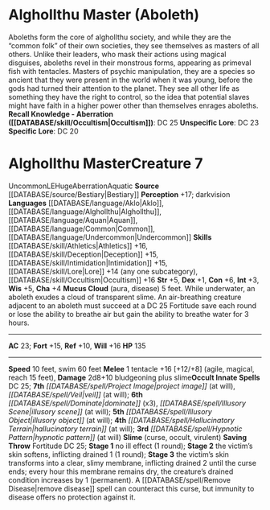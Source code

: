 ﻿---
ac: '23'
alignment: LE
charisma: '+4'
constitution: '+6'
creature_ability:
- Mucus Cloud
- Slime
creature_family: '[[DATABASE/monsterfamily/Alghollthu|Alghollthu]]'
dexterity: '+1'
fortitude: '+15'
hp: '135'
id: '2'
intelligence: '+3'
land_speed: '10'
language:
- '[[DATABASE/language/Aklo|Aklo]]'
- '[[DATABASE/language/Alghollthu|Alghollthu]]'
- '[[DATABASE/language/Aquan|Aquan]]'
- '[[DATABASE/language/Common|Common]]'
- '[[DATABASE/language/Undercommon|Undercommon]]'
level: '7'
max_speed: '60'
name: Alghollthu Master
perception: '+17'
rarity: Uncommon
reflex: '+10'
sense:
- darkvision
size: Huge
skill:
- '[[DATABASE/skill/Athletics|Athletics]] +16'
- '[[DATABASE/skill/Deception|Deception]] +15'
- '[[DATABASE/skill/Intimidation|Intimidation]] +15'
- '[[DATABASE/skill/Lore|Lore]] +14'
- '[[DATABASE/skill/Occultism|Occultism]] +16'
source: '[[DATABASE/source/Bestiary|Bestiary]]'
speed:
- 10 feet
- swim 60 feet
spell:
- '[[DATABASE/spell/Dominate|Dominate]]'
- '[[DATABASE/spell/Hallucinatory Terrain|Hallucinatory Terrain]]'
- '[[DATABASE/spell/Hypnotic Pattern|Hypnotic Pattern]]'
- '[[DATABASE/spell/Illusory Object|Illusory Object]]'
- '[[DATABASE/spell/Illusory Scene|Illusory Scene]]'
- '[[DATABASE/spell/Project Image|Project Image]]'
- '[[DATABASE/spell/Veil|Veil]]'
strength: '+5'
strength_req: '5'
strongest_save:
- Will
swim_speed: '60'
trait:
- '[[DATABASE/trait/Aberration|Aberration]]'
- '[[DATABASE/trait/Aquatic|Aquatic]]'
- '[[DATABASE/trait/Uncommon|Uncommon]]'
type: Creature
vision: Darkvision
weakest_save:
- Reflex
will: '+16'
wisdom: '+5'

---
# Alghollthu Master (Aboleth)

Aboleths form the core of alghollthu society, and while they are the “common folk” of their own societies, they see themselves as masters of all others. Unlike their leaders, who mask their actions using magical disguises, aboleths revel in their monstrous forms, appearing as primeval fish with tentacles. Masters of psychic manipulation, they are a species so ancient that they were present in the world when it was young, before the gods had turned their attention to the planet. They see all other life as something they have the right to control, so the idea that potential slaves might have faith in a higher power other than themselves enrages aboleths.
**Recall Knowledge - Aberration ([[DATABASE/skill/Occultism|Occultism]])**: DC 25
**Unspecific Lore**: DC 23
**Specific Lore**: DC 20

# Alghollthu Master<span class="item-type">Creature 7</span>

<span class="trait-uncommon item-trait">Uncommon</span><span class="trait-alignment item-trait">LE</span><span class="trait-size item-trait">Huge</span><span class="item-trait">Aberration</span><span class="item-trait">Aquatic</span>
**Source** [[DATABASE/source/Bestiary|Bestiary]]
**Perception** +17; darkvision
**Languages** [[DATABASE/language/Aklo|Aklo]], [[DATABASE/language/Alghollthu|Alghollthu]], [[DATABASE/language/Aquan|Aquan]], [[DATABASE/language/Common|Common]], [[DATABASE/language/Undercommon|Undercommon]]
**Skills** [[DATABASE/skill/Athletics|Athletics]] +16, [[DATABASE/skill/Deception|Deception]] +15, [[DATABASE/skill/Intimidation|Intimidation]] +15, [[DATABASE/skill/Lore|Lore]] +14 (any one subcategory), [[DATABASE/skill/Occultism|Occultism]] +16
**Str** +5, **Dex** +1, **Con** +6, **Int** +3, **Wis** +5, **Cha** +4
**Mucus Cloud** (aura, disease) 5 feet. While underwater, an aboleth exudes a cloud of transparent slime. An air-breathing creature adjacent to an aboleth must succeed at a DC 25 Fortitude save each round or lose the ability to breathe air but gain the ability to breathe water for 3 hours.

---
**AC** 23; **Fort** +15, **Ref** +10, **Will** +16
**HP** 135

---
**Speed** 10 feet, swim 60 feet
<span class="in-box-ability">**Melee** <span class="action-icon">1</span> tentacle +16 [+12/+8] (agile, magical, reach 15 feet), **Damage** 2d8+10 bludgeoning plus slime</span>**Occult Innate Spells** DC 25; **7th** _[[DATABASE/spell/Project Image|project image]]_ (at will), _[[DATABASE/spell/Veil|veil]]_ (at will); **6th** _[[DATABASE/spell/Dominate|dominate]]_ (x3), _[[DATABASE/spell/Illusory Scene|illusory scene]]_ (at will); **5th** _[[DATABASE/spell/Illusory Object|illusory object]]_ (at will); **4th** _[[DATABASE/spell/Hallucinatory Terrain|hallucinatory terrain]]_ (at will); **3rd** _[[DATABASE/spell/Hypnotic Pattern|hypnotic pattern]]_ (at will)
<span class="in-box-ability">**Slime** (curse, occult, virulent) **Saving Throw** Fortitude DC 25; **Stage 1** no ill effect (1 round); **Stage 2** the victim’s skin softens, inflicting drained 1 (1 round); **Stage 3** the victim’s skin transforms into a clear, slimy membrane, inflicting drained 2 until the curse ends; every hour this membrane remains dry, the creature’s drained condition increases by 1 (permanent). A [[DATABASE/spell/Remove Disease|remove disease]] spell can counteract this curse, but immunity to disease offers no protection against it.</span>